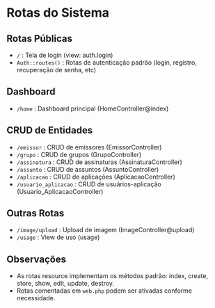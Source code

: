 # Rotas do Sistema

## Rotas Públicas
- `/` : Tela de login (view: auth.login)
- `Auth::routes()` : Rotas de autenticação padrão (login, registro, recuperação de senha, etc)

## Dashboard
- `/home` : Dashboard principal (HomeController@index)

## CRUD de Entidades
- `/emissor` : CRUD de emissores (EmissorController)
- `/grupo` : CRUD de grupos (GrupoController)
- `/assinatura` : CRUD de assinaturas (AssinaturaController)
- `/assunto` : CRUD de assuntos (AssuntoController)
- `/aplicacao` : CRUD de aplicações (AplicacaoController)
- `/usuario_aplicacao` : CRUD de usuários-aplicação (Usuario_AplicacaoController)

## Outras Rotas
- `/image/upload` : Upload de imagem (ImageController@upload)
- `/usage` : View de uso (usage)

## Observações
- As rotas resource implementam os métodos padrão: index, create, store, show, edit, update, destroy.
- Rotas comentadas em `web.php` podem ser ativadas conforme necessidade. 
